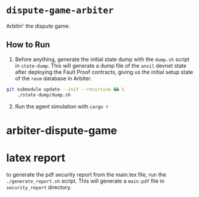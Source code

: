 # `dispute-game-arbiter`

Arbitin' the dispute game.

## How to Run

1. Before anything, generate the initial state dump with the `dump.sh` script in `state-dump`. This will generate a dump
   file of the `anvil` devnet state after deploying the Fault Proof contracts, giving us the initial setup state of the
   `revm` database in Arbiter.

```sh
git submodule update --init --recursive && \
    ./state-dump/dump.sh
```

2. Run the agent simulation with `cargo r`
# arbiter-dispute-game

# latex report
to generate the pdf security report from the main.tex file, run the `./generate_report.sh` script. This will generate a `main.pdf` file in `security_report` directory.